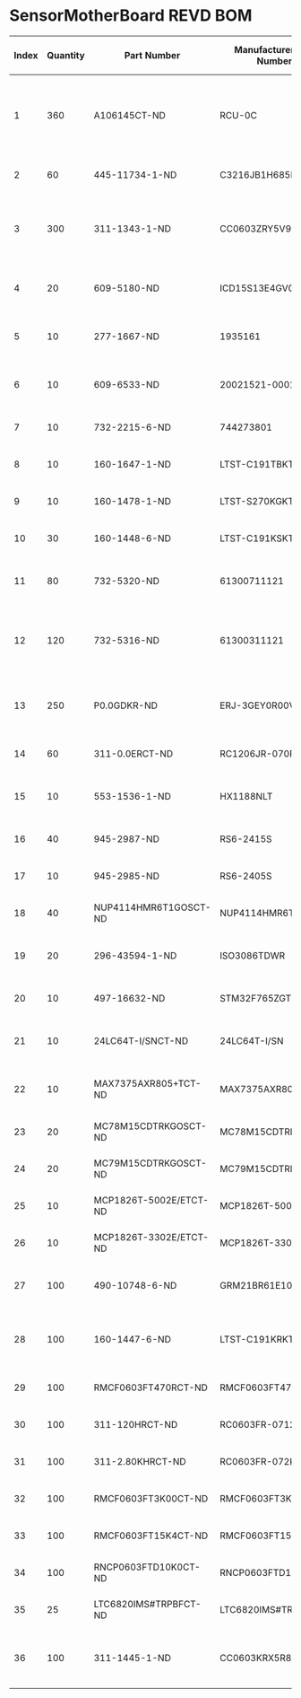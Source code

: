 # SensorMotherBoard REVD BOM

| Index | Quantity | Part Number            | Manufacturer Part Number | Description                      | Customer Reference                               | Available | Backorder | Unit Price | Extended Price USD |
| ----- | -------- | ---------------------- | ------------------------ | -------------------------------- | ------------------------------------------------ | --------- | --------- | ---------- | ------------------ |
| 1     | 360      | A106145CT-ND           | RCU-0C                   | PC TEST POINT NATURAL            | +VA1, +VB1, 3V3, 5V, GND1, TG1, TG2, TG3, TG4, T | 360       | 0         | 0.14032    | 50.52              |
| 2     | 60       | 445-11734-1-ND         | C3216JB1H685K160AB       | CAP CER 6.8UF 50V JB 1206        | C1, C2, C3, C4, C5, C6                           | 60        | 0         | 0.822      | 49.32              |
| 3     | 300      | 311-1343-1-ND          | CC0603ZRY5V9BB104        | CAP CER 0.1UF 50V Y5V 0603       | C7, C8, C9, C10, C11, C12, C13, C14, C15, C16, C | 300       | 0         | 0.0237     | 7.11               |
| 4     | 20       | 609-5180-ND            | ICD15S13E4GV00LF         | CONN DSUB HD RCPT 15POS R/A SLDR | CON1, CON2                                       | 20        | 0         | 1.181      | 23.62              |
| 5     | 10       | 277-1667-ND            | 1935161                  | TERM BLK 2POS SIDE ENTRY 5MM PCB | CON3                                             | 10        | 0         | 0.411      | 4.11               |
| 6     | 10       | 609-6533-ND            | 20021521-00010D4LF       | CONN HEADER SMD 10POS 1.27MM     | CON4                                             | 10        | 0         | 1.317      | 13.17              |
| 7     | 10       | 732-2215-6-ND          | 744273801                | CMC 9UH 3.5A 2LN 800 OHM SMD     | L1                                               | 10        | 0         | 3.825      | 38.25              |
| 8     | 10       | 160-1647-1-ND          | LTST-C191TBKT            | LED BLUE CLEAR CHIP SMD          | LED1                                             | 10        | 0         | 0.342      | 3.42               |
| 9     | 10       | 160-1478-1-ND          | LTST-S270KGKT            | LED GREEN CLEAR CHIP SMD R/A     | LED2                                             | 10        | 0         | 0.179      | 1.79               |
| 10    | 30       | 160-1448-6-ND          | LTST-C191KSKT            | LED YELLOW CLEAR SMD             | LED3, LED6, LED10                                | 30        | 0         | 0.43733    | 13.12              |
| 11    | 80       | 732-5320-ND            | 61300711121              | CONN HEADER VERT 7POS 2.54MM     | P1, P4, P5, P8, P11, P14, P17, P20               | 80        | 0         | 0.219      | 17.52              |
| 12    | 120      | 732-5316-ND            | 61300311121              | CONN HEADER VERT 3POS 2.54MM     | P2, P3, P6, P7, P9, P10, P12, P13, P15, P16, P18 | 120       | 0         | 0.067      | 8.04               |
| 13    | 250      | P0.0GDKR-ND            | ERJ-3GEY0R00V            | RES SMD 0 OHM JUMPER 1/10W 0603  | R5, R6, R12, R24, R34, R36, R37, R45, R50, R51,  | 250       | 0         | 0.0402     | 10.05              |
| 14    | 60       | 311-0.0ERCT-ND         | RC1206JR-070RL           | RES SMD 0 OHM JUMPER 1/4W 1206   | R38, R39, R42, R43, R47, R48                     | 60        | 0         | 0.0338     | 2.03               |
| 15    | 10       | 553-1536-1-ND          | HX1188NLT                | XFRMR MAGNETIC 1PORT 1:1 10/100  | T1                                               | 10        | 0         | 3.929      | 39.29              |
| 16    | 40       | 945-2987-ND            | RS6-2415S                | DC DC CONVERTER 15V 6W           | U1, U2, U3, U4                                   | 40        | 0         | 14.176     | 567.04             |
| 17    | 10       | 945-2985-ND            | RS6-2405S                | DC DC CONVERTER 5V 6W            | U5                                               | 10        | 0         | 14.398     | 143.98             |
| 18    | 40       | NUP4114HMR6T1GOSCT-ND  | NUP4114HMR6T1G           | TVS DIODE 5.5V 10V 6TSOP         | U6, U7, U8, U9                                   | 40        | 0         | 0.42       | 16.80              |
| 19    | 20       | 296-43594-1-ND         | ISO3086TDWR              | DGT ISO 2.5KV RS422/RS485 16SOIC | U10, U11                                         | 20        | 0         | 6.02       | 120.40             |
| 20    | 10       | 497-16632-ND           | STM32F765ZGT6            | IC MCU 32BIT 1MB FLASH 144LQFP   | U12                                              | 10        | 0         | 12.081     | 120.81             |
| 21    | 10       | 24LC64T-I/SNCT-ND      | 24LC64T-I/SN             | IC EEPROM 64K I2C 400KHZ 8SOIC   | U14                                              | 10        | 0         | 0.4        | 4.00               |
| 22    | 10       | MAX7375AXR805+TCT-ND   | MAX7375AXR805+T          | MEMS OSC XO 8.0000MHZ CMOS SMD   | U15                                              | 10        | 0         | 1.466      | 14.66              |
| 23    | 20       | MC78M15CDTRKGOSCT-ND   | MC78M15CDTRKG            | IC REG LINEAR 15V 500MA DPAK     | U17, U20                                         | 20        | 0         | 0.367      | 7.34               |
| 24    | 20       | MC79M15CDTRKGOSCT-ND   | MC79M15CDTRKG            | IC REG LINEAR -15V 500MA DPAK    | U18, U19                                         | 20        | 0         | 0.474      | 9.48               |
| 25    | 10       | MCP1826T-5002E/ETCT-ND | MCP1826T-5002E/ET        | IC REG LINEAR 5V 1A 5DDPAK       | U21                                              | 10        | 0         | 1.04       | 10.40              |
| 26    | 10       | MCP1826T-3302E/ETCT-ND | MCP1826T-3302E/ET        | IC REG LINEAR 3.3V 1A 5DDPAK     | U22                                              | 10        | 0         | 1.04       | 10.40              |
| 27    | 100      | 490-10748-6-ND         | GRM21BR61E106MA73L       | CAP CER 10UF 25V X5R 0805        | C22, C23, C24, C25, C26, C48, C50                | 100       | 0         | 0.1818     | 18.18              |
| 28    | 100      | 160-1447-6-ND          | LTST-C191KRKT            | LED RED CLEAR SMD                | LED4, LED5, LED7, LED8, LED9                     | 100       | 0         | 0.1609     | 16.09              |
| 29    | 100      | RMCF0603FT470RCT-ND    | RMCF0603FT470R           | RES 470 OHM 1% 1/10W 0603        | R1, R2, R3, R4, R19, R20                         | 100       | 0         | 0.0065     | 0.65               |
| 30    | 100      | 311-120HRCT-ND         | RC0603FR-07120RL         | RES SMD 120 OHM 1% 1/10W 0603    | R7, R8, R9, R10, R17, R35                        | 100       | 0         | 0.0094     | 0.94               |
| 31    | 100      | 311-2.80KHRCT-ND       | RC0603FR-072K8L          | RES SMD 2.8K OHM 1% 1/10W 0603   | R13, R14, R31, R32                               | 100       | 0         | 0.0094     | 0.94               |
| 32    | 100      | RMCF0603FT3K00CT-ND    | RMCF0603FT3K00           | RES 3K OHM 1% 1/10W 0603         | R15, R16, R21, R23                               | 100       | 0         | 0.0065     | 0.65               |
| 33    | 100      | RMCF0603FT15K4CT-ND    | RMCF0603FT15K4           | RES 15.4K OHM 1% 1/10W 0603      | R25, R27, R28, R29                               | 100       | 0         | 0.0065     | 0.65               |
| 34    | 100      | RNCP0603FTD10K0CT-ND   | RNCP0603FTD10K0          | RES 10K OHM 1% 1/8W 0603         | R33, R40, R41, R44                               | 100       | 0         | 0.0273     | 2.73               |
| 35    | 25       | LTC6820IMS#TRPBFCT-ND  | LTC6820IMS#TRPBF         | IC INTERFACE SPECIALIZED 16MSOP  | U13, U16                                         | 25        | 0         | 3.2336     | 80.84              |
| 36    | 100      | 311-1445-1-ND          | CC0603KRX5R8BB105        | CAP CER 1UF 25V X5R 0603         | C40, C41, C42, C43, C44, C45, C46, C47, C49, C51 | 100       | 0         | 0.0437     | 4.37               |